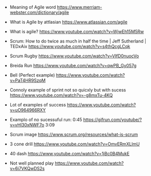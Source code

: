 - Meaning of Agile word
https://www.merriam-webster.com/dictionary/agile

- What is Agile by attlasian
https://www.atlassian.com/agile

- What is agile?
https://www.youtube.com/watch?v=WjwEh15M5Rw

- Scrum: How to do twice as much in half the time | Jeff Sutherland | TEDxAix
https://www.youtube.com/watch?v=s4thQcgLCqk

- Scrum Rugby
https://www.youtube.com/watch?v=VIfD0nuocVo

- Breida Run 
https://www.youtube.com/watch?v=qwPB_Gy057g

- Bell (Perfect example)
https://www.youtube.com/watch?v=PaT4HR9SzqM


- Connoly example of sprint not so quicxly but with sucess
https://www.youtube.com/watch?v=-g8mxTu-4KQ


- Lot of examples of success
https://www.youtube.com/watch?v=uO964966RXY

- Examplo of no sucessuful run: 0:45
https://gifrun.com/youtube/?v=vHl30xNWF7o 3:09

- Scrum image
https://www.scrum.org/resources/what-is-scrum


- 3 cone drill
https://www.youtube.com/watch?v=OmvERmXLlmU

- 40 dash
https://www.youtube.com/watch?v=1jBc0B4MukE

- Not well planned play
https://www.youtube.com/watch?v=6i7VKQwDS2s
